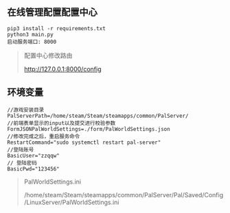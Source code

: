 ## 在线管理配置配置中心

~~~
pip3 install -r requirements.txt 
python3 main.py 
启动服务端口: 8000
~~~

> 配置中心修改路由
>
> http://127.0.0.1:8000/config

## 环境变量

~~~
//游戏安装目录
PalServerPath=/home/steam/Steam/steamapps/common/PalServer/
//前端表单显示的input以及提交进行校验参数
FormJSONPalWorldSettings=./form/PalWorldSettings.json
//修改完成之后，重启服务命令
RestartCommand="sudo systemctl restart pal-server"
//登陆账号
BasicUser="zzqqw"
// 登陆密码
BasicPwd="123456"
~~~

> PalWorldSettings.ini
>
> /home/steam/Steam/steamapps/common/PalServer/Pal/Saved/Config/LinuxServer/PalWorldSettings.ini